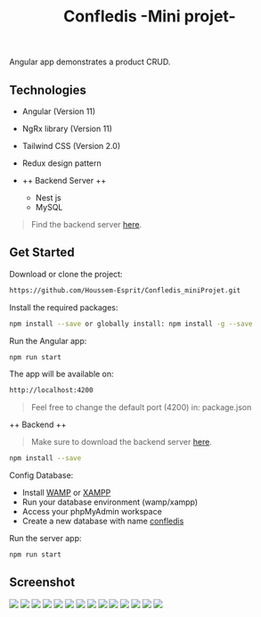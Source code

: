 <link rel="stylesheet" href="index.css"><header class="container">
  <h1>Confledis -Mini projet-</h1>
</header>
<body class = "secContainer">
Angular app demonstrates a product CRUD.

## Technologies
* Angular (Version 11)
* NgRx library (Version 11)
* Tailwind CSS (Version 2.0)
* Redux design pattern

* ++ Backend Server ++
  * Nest js
  * MySQL
> Find the backend server [here](https://github.com/Houssem-Esprit/Confledis_miniProjet_server).

## Get Started
Download or clone the project:
```bash
https://github.com/Houssem-Esprit/Confledis_miniProjet.git
```
Install the required packages:
```bash
npm install --save or globally install: npm install -g --save
```
Run the Angular app:
```bash
npm run start
```
The app will be available on:
```bash
http://localhost:4200
```
> Feel free to change the default port (4200) in: package.json

++ Backend ++

> Make sure to download the backend server [here](https://github.com/Houssem-Esprit/Confledis_miniProjet_server).

```bash
npm install --save 
```
Config Database:
*  Install [WAMP](https://www.wampserver.com/) or [XAMPP](https://www.apachefriends.org/fr/index.html)
*  Run your database environment (wamp/xampp)
*  Access your phpMyAdmin workspace
*  Create a new database with name [confledis](https://github.com/Houssem-Esprit/Confledis_miniProjet)

Run the server app:
```bash
npm run start
```

## Screenshot


<img src = "Captures/bienvenu.png" /> <img src = "Captures/add_product-bad_form.png"  />
<img src = "Captures/add_product-bad_request.png" /> <img src = "Captures/product_selected.png"  />
<img src = "Captures/update_product.png"  /> <img src = "Captures/Product_updated.png"  />
<img src = "Captures/delete_product.png"  /> <img src = "Captures/product_deleted.png"  />
<img src = "Captures/find_product.png"  /> <img src = "Captures/product_not-found.png"  />
<img src = "Captures/dark_mode-1.png"  /> <img src = "Captures/dark_mode-2.png"  />
<img src = "Captures/dark_mode-3.png"  /> <img src = "Captures/dark_mode-4.png"  />

</body>
